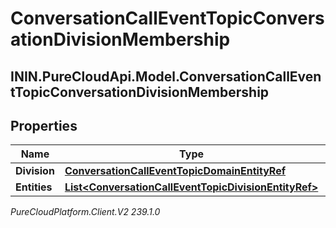 # ConversationCallEventTopicConversationDivisionMembership

## ININ.PureCloudApi.Model.ConversationCallEventTopicConversationDivisionMembership

## Properties

|Name | Type | Description | Notes|
|------------ | ------------- | ------------- | -------------|
| **Division** | [**ConversationCallEventTopicDomainEntityRef**](ConversationCallEventTopicDomainEntityRef) |  | [optional] |
| **Entities** | [**List&lt;ConversationCallEventTopicDivisionEntityRef&gt;**](ConversationCallEventTopicDivisionEntityRef) |  | [optional] |



_PureCloudPlatform.Client.V2 239.1.0_
